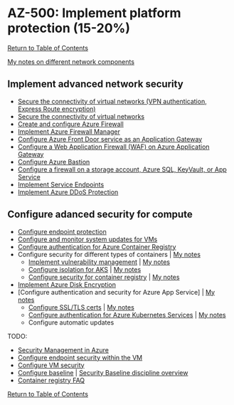 # AZ-500: Implement platform protection (15-20%)

[Return to Table of Contents](../README.md)

[My notes on different network components](00-Network%20components.md)

## Implement advanced network security

* [Secure the connectivity of virtual networks (VPN authentication, Express Route encryption)](10-Secure%20the%20connectivity%20of%20virtual%20networks%20(VPN%20authentication,%20Express%20Route%20encryption).md)
* [Secure the connectivity of virtual networks](11-Secure%20the%20connectivity%20of%20virtual%20networks.md)
* [Create and configure Azure Firewall](12-Create%20and%20configure%20Azure%20Firewall.md)
* [Implement Azure Firewall Manager](13-Implement%20Azure%20Firewall%20Manager.md)
* [Configure Azure Front Door service as an Application Gateway](14-Configure%20Azure%20Front%20Door%20service%20as%20an%20Application%20Gateway.md)
* [Configure a Web Application Firewall (WAF) on Azure Application Gateway](15-Configure%20a%20Web%20Application%20Firewall%20(WAF)%20on%20Azure%20Application%20Gateway.md)
* [Configure Azure Bastion](16-Configure%20Azure%20Bastion.md)
* [Configure a firewall on a storage account, Azure SQL, KeyVault, or App Service](17-Configure%20a%20firewall%20on%20a%20storage%20account,%20Azure%20SQL,%20KeyVault,%20or%20App%20Service.md)
* [Implement Service Endpoints](18-Implement%20Service%20Endpoints.md)
* [Implement Azure DDoS Protection](19-Implement%20DDoS%20protection.md)

## Configure adanced security for compute

* [Configure endpoint protection](21-Configure%20endpoint%20protection.md)
* [Configure and monitor system updates for VMs](22-Configure%20and%20monitor%20system%20updates%20for%20VMs.md)
* [Configure authentication for Azure Container Registry](23-Configure%20authentication%20for%20Azure%20Container%20Registry.md)
* Configure security for different types of containers | [My notes](24-Configure%20security%20for%20different%20types%20of%20containers.md)
   * [Implement vulnerability management](https://docs.microsoft.com/en-us/azure/container-instances/container-instances-image-security) | [My notes](24-1-Implement%20vulnerability%20management.md)
   * [Configure isolation for AKS](https://docs.microsoft.com/en-us/azure/aks/operator-best-practices-cluster-isolation) | [My notes](24-2-Configure%20isolation%20for%20AKS.md)
   * [Configure security for container registry](https://docs.microsoft.com/en-us/azure/container-registry/container-registry-authentication) | [My notes](23-Configure%20authentication%20for%20Azure%20Container%20Registry.md#other-security-features-of-acr)
* [Implement Azure Disk Encryption](25-Implement%20Azure%20Disk%20Encryption.md)
* [Configure authentication and security for Azure App Service] | [My notes](26-Configure%20authentication%20and%20security%20for%20Azure%20App%20Service%20.md)
   * [Configure SSL/TLS certs](https://docs.microsoft.com/en-us/azure/app-service/configure-ssl-certificate-in-code) | [My notes](26-1-Configure%20SSL%20TLS%20certs.md)
   * [Configure authentication for Azure Kubernetes Services](https://docs.microsoft.com/en-us/azure/aks/concepts-identity) | [My notes](26-2-Configure%20authentication%20for%20Azure%20Kubernetes%20Services.md)
   * Configure automatic updates



TODO:
* [Security Management in Azure](https://docs.microsoft.com/en-us/azure/security/fundamentals/management)
* [Configure endpoint security within the VM](https://docs.microsoft.com/en-us/azure/security/fundamentals/antimalware)
* [Configure VM security](https://docs.microsoft.com/en-us/azure/security/fundamentals/iaas)
* [Configure baseline](https://docs.microsoft.com/en-us/azure/cloud-adoption-framework/govern/security-baseline/toolchain) | [Security Baseline discipline overview](https://docs.microsoft.com/en-us/azure/cloud-adoption-framework/govern/security-baseline/)
* [Container registry FAQ](https://docs.microsoft.com/en-us/azure/container-registry/container-registry-faq)


[Return to Table of Contents](../README.md)